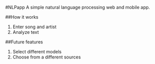 #NLPapp
A simple natural language processing web and mobile app.

##How it works
1. Enter song and artist
2. Analyze text

##Future features
1. Select different models
2. Choose from a different sources
